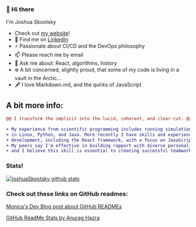 ### 👋 Hi there 

I'm Joshua Skootsky
<!-- - 💼 Find me on <a href="https://www.linkedin.com/in/joshua-skootsky/">LinkedIn</a> -->
- Check out [my website](https://www.joshuaskootsky.com)!
-  💼  Find me on [LinkedIn](https://www.linkedin.com/in/joshua-skootsky/ 'LinkedIn')
- ⚡ Passionate about CI/CD and the DevOps philosophy
- 📫  Please reach me by email
- 💬  Ask me about: React, algorithms, history
- ❄️  A bit concerned, slightly proud, that some of my code is living in a vault in the Arctic...
- 🖋️  I love Markdown.md, and the quirks of JavaScript


## A bit more info: 

<!--
```diff
@@ I have a  BA in Math from Yeshiva University, (YU)             @@
@@ Graduated from the Fullstack Academy (FSA) software engineering intensive  @@
+ I've done research in computational chemistry and biophysics
+ Been doing full stack web development with JavaScript and React
+ I have a special love of typed and functional languages, so really excited about TypeScript
- the bad
! the good
```
-->

```diff
@@ I transform the implicit into the lucid, coherent, and clear-cut. @@

+ My experience from scientific programming includes running simulations and image analysis 
+ in Linux, Python, and Java. More recently I have skills and experience in full stack web 
+ development, including the React framework, with a focus on JavaScript. 
+ My peers say I'm effective in building rapport with diverse personalities,
+ and I believe this skill is essential to creating successful teamwork in the digital environment.
```

<!--
- 🔭 I’m currently working on ...
- 🌱 I’m currently learning ...
- 👯 I’m looking to collaborate on ...
- 🤔 I’m looking for help with ...
- 💬 Ask me about ...
- 📫 How to reach me: ...
- 😄 Pronouns: ...
- ⚡ Fun fact: ...
-->
### Stats!
[![joshuaSkootsky github stats](https://github-readme-stats.vercel.app/api?username=JoshuaSkootsky)](https://github.com/anuraghazra/github-readme-stats)


### Check out these links on GitHub readmes:

[Monica's Dev Blog post about GitHub READMEs](https://www.aboutmonica.com/blog/how-to-create-a-github-profile-readme 'Monica\'s Dev Blog Post on READMEs')

[GitHub ReadMe Stats by Anurag Hazra](https://github.com/anuraghazra/github-readme-stats 'GitHub ReadMe Stats')
